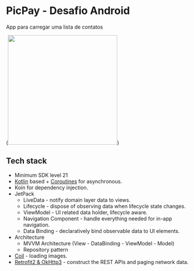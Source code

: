 # PicPay - Desafio Android
App para carregar uma lista de contatos

(<img src="https://github.com/mobilepicpay/desafio-android/blob/master/desafio-picpay.gif" width="300"/>)

## Tech stack
- Minimum SDK level 21
- [Kotlin](https://kotlinlang.org/) based + [Coroutines](https://github.com/Kotlin/kotlinx.coroutines) for asynchronous.
- Koin for dependency injection.
- JetPack
  - LiveData - notify domain layer data to views.
  - Lifecycle - dispose of observing data when lifecycle state changes.
  - ViewModel - UI related data holder, lifecycle aware.
  - Navigation Component - handle everything needed for in-app navigation.
  - Data Binding - declaratively bind observable data to UI elements.
- Architecture
  - MVVM Architecture (View - DataBinding - ViewModel - Model)
  - Repository pattern
- [Coil](https://github.com/coil-kt/coil) - loading images.
- [Retrofit2 & OkHttp3](https://github.com/square/retrofit) - construct the REST APIs and paging network data.


[comment]: <> (<img src="https://github.com/mobilepicpay/desafio-android/blob/master/desafio-picpay.gif" width="300"/>)

[comment]: <> (Um dos desafios de qualquer time de desenvolvimento é lidar com código legado e no PicPay isso não é diferente. Um dos objetivos de trazer os melhores desenvolvedores do Brasil é atacar o problema. Para isso, essa etapa do processo consiste numa proposta de solução para o desafio abaixo e você pode escolher a melhor forma de resolvê-lo, de acordo com sua comodidade e disponibilidade de tempo:)

[comment]: <> (- Resolver o desafio previamente, e explicar sua abordagem no momento da entrevista.)

[comment]: <> (- Discutir as possibilidades de solução durante a entrevista, fazendo um pair programming &#40;bate-papo&#41; interativo com os nossos devs.)

[comment]: <> (Com o passar do tempo identificamos alguns problemas que impedem esse aplicativo de escalar e acarretam problemas de experiência do usuário. A partir disso elaboramos a seguinte lista de requisitos que devem ser cumpridos ao melhorar nossa arquitetura:)

[comment]: <> (- Em mudanças de configuração o aplicativo perde o estado da tela. Gostaríamos que o mesmo fosse mantido.)

[comment]: <> (- Nossos relatórios de crash têm mostrado alguns crashes relacionados a campos que não deveriam ser nulos sendo nulos e gerenciamento de lifecycle. Gostaríamos que fossem corrigidos.)

[comment]: <> (- Gostaríamos de cachear os dados retornados pelo servidor.)

[comment]: <> (- Haverá mudanças na lógica de negócios e gostaríamos que a arquitetura reaja bem a isso.)

[comment]: <> (- Haverá mudanças na lógica de apresentação. Gostaríamos que a arquitetura reaja bem a isso.)

[comment]: <> (- Com um grande número de desenvolvedores e uma quantidade grande de mudanças ocorrendo testes automatizados são essenciais.)

[comment]: <> (  - Gostaríamos de ter testes unitários testando nossa lógica de apresentação, negócios e dados independentemente, visto que tanto a escrita quanto execução dos mesmos são rápidas.)

[comment]: <> (  - Por outro lado, testes unitários rodam em um ambiente de execução diferenciado e são menos fiéis ao dia-a-dia de nossos usuários, então testes instrumentados também são importantes.)
